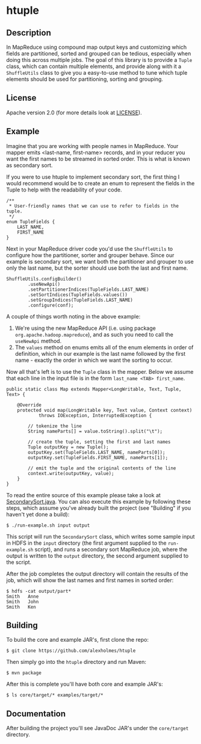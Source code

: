 htuple
======

## Description

In MapReduce using compound map output keys and customizing which fields are partitioned, sorted and grouped can be
tedious, especially when doing this across multiple jobs. The goal of this library is to provide a `Tuple` class,
which can contain multiple elements, and provide along with it a `ShuffleUtils` class to give you a easy-to-use
method to tune which tuple elements should be used for partitioning, sorting and grouping.

## License

Apache version 2.0 (for more details look at [LICENSE](https://github.com/alexholmes/htuple/blob/master/LICENSE)).

## Example

Imagine that you are working with people names in MapReduce. Your mapper emits <last-name, first-name> records, and in your
reducer you want the first names to be streamed in sorted order. This is what is known as secondary sort.

If you were to use htuple to implement secondary sort, the first thing I would recommend would be to create an
enum to represent the fields in the Tuple to help with the readability of your code.

    /**
     * User-friendly names that we can use to refer to fields in the tuple.
     */
    enum TupleFields {
        LAST_NAME,
        FIRST_NAME
    }

Next in your MapReduce driver code you'd use the `ShuffleUtils` to configure how the partitioner, sorter and grouper
behave. Since our example is secondary sort, we want both the partitioner and grouper to use only the last name, but
the sorter should use both the last and first name.

    ShuffleUtils.configBuilder()
            .useNewApi()
            .setPartitionerIndices(TupleFields.LAST_NAME)
            .setSortIndices(TupleFields.values())
            .setGroupIndices(TupleFields.LAST_NAME)
            .configure(conf);

A couple of things worth noting in the above example:

1.  We're using the new MapReduce API (i.e. using package `org.apache.hadoop.mapreduce`), and as such you need to call the `useNewApi` method.
2.  The `values` method on enums emits all of the enum elements in order of definition, which in our example is the last
name followed by the first name - exactly the order in which we want the sorting to occur.

Now all that's left is to use the `Tuple` class in the mapper. Below we assume that each line in the input file is
in the form `last_name <TAB> first_name`.

    public static class Map extends Mapper<LongWritable, Text, Tuple, Text> {

        @Override
        protected void map(LongWritable key, Text value, Context context)
                throws IOException, InterruptedException {

            // tokenize the line
            String nameParts[] = value.toString().split("\t");

            // create the tuple, setting the first and last names
            Tuple outputKey = new Tuple();
            outputKey.set(TupleFields.LAST_NAME, nameParts[0]);
            outputKey.set(TupleFields.FIRST_NAME, nameParts[1]);

            // emit the tuple and the original contents of the line
            context.write(outputKey, value);
        }
    }

To read the entire source of this example please take a look at [SecondarySort.java](https://github.com/alexholmes/htuple/blob/master/examples/src/main/java/org/htuple/examples/SecondarySort.java).
You can also execute this example by following these steps, which assume you've already built the project
(see "Building" if you haven't yet done a build):

    $ ./run-example.sh input output

This script will run the `SecondarySort` class, which writes some sample input in HDFS in the `input` directory (the first
argument supplied to the `run-example.sh` script), and runs a secondary sort MapReduce job, where the output is written
to the `output` directory, the second argument supplied to the script.

After the job completes the output directory will contain the results of the job, which will show the last names and
first names in sorted order:

    $ hdfs -cat output/part*
    Smith	Anne
    Smith	John
    Smith	Ken

## Building

To build the core and example JAR's, first clone the repo:

    $ git clone https://github.com/alexholmes/htuple

Then simply go into the `htuple` directory and run Maven:

    $ mvn package

After this is complete you'll have both core and example JAR's:

    $ ls core/target/* examples/target/*

## Documentation

After building the project you'll see JavaDoc JAR's under the `core/target` directory.

